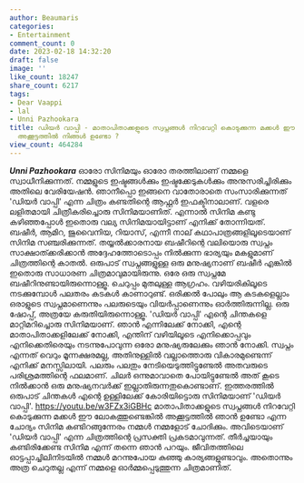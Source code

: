 ```yaml
---
author: Beaumaris
categories:
- Entertainment
comment_count: 0
date: 2023-02-18 14:32:20
draft: false
image: ''
like_count: 18247
share_count: 6217
tags:
- Dear Vaappi
- lal
- Unni Pazhookara
title: ഡിയർ വാപ്പി - മാതാപിതാക്കളുടെ സ്വപ്നങ്ങൾ നിറവേറ്റി കൊടുക്കുന്ന മക്കൾ ഈ ലോകത്തുണ്ടെങ്കിൽ
  അക്കൂട്ടത്തിൽ നിങ്ങൾ ഉണ്ടോ ?
view_count: 464284
---
```


**_Unni Pazhookara_** ഓരോ സിനിമയും ഓരോ തരത്തിലാണ് നമ്മളെ സ്വാധീനിക്കുന്നത്. നമ്മളുടെ ഇഷ്ടങ്ങൾക്കും ഇഷ്ടക്കേടുകൾക്കും അനുസരിച്ചിരിക്കും അതിലെ വേരിയേഷൻ. ഞാനീപ്പൊ ഇങ്ങനെ വാതോരാതെ സംസാരിക്കുന്നത് 'ഡിയർ വാപ്പി' എന്ന ചിത്രം കണ്ടതിന്റെ ആഫ്റ്റർ ഇഫക്ടിനാലാണ്. വളരെ ലളിതമായി ചിത്രീകരിച്ചൊരു സിനിമയാണിത്. എന്നാൽ സിനിമ കണ്ടു കഴിഞ്ഞപ്പോൾ ഇതൊരു വല്യ സിനിമയായിട്ടാണ് എനിക്ക് തോന്നിയത്. ബഷീർ, ആമിറ, ജുവൈനിയ, റിയാസ്, എന്നീ നാല് കഥാപാത്രങ്ങളിലൂടെയാണ് സിനിമ സഞ്ചരിക്കുന്നത്. തയ്യൽക്കാരനായ ബഷീറിന്റെ വലിയൊരു സ്വപ്നം സാക്ഷാത്ക്കരിക്കാൻ അദ്ദേഹത്തോടൊപ്പം നിൽക്കുന്ന ഭാര്യയും മകളുമാണ് ചിത്രത്തിന്റെ കാതൽ. ഒരുപാട് സ്വപ്നങ്ങളുള്ള ഒരു മനുഷ്യനാണ് ബഷീർ എങ്കിൽ ഇതൊരു സാധാരണ ചിത്രമാവുമായിരുന്നു. ഒരേ ഒരു സ്വപ്നമേ ബഷീറിനുണ്ടായിരുന്നൊള്ളൂ. ചെറുപ്പം മുതലുള്ള ആഗ്രഹം. വഴിയരികിലൂടെ നടക്കുമ്പോൾ പലതരം കടകൾ കാണാറുണ്ട്. ഒരിക്കൽ പോലും ആ കടകളെല്ലാം ഒരാളുടെ സ്വപ്നമാണെന്നും പലരുടെയും വിയർപ്പാണെന്നും ഓർത്തിരുന്നില്ല. ഒരു ഷോപ്പ്, അത്രയേ കരുതിയിരുന്നൊള്ളൂ. 'ഡിയർ വാപ്പി' എന്റെ ചിന്തകളെ മാറ്റിമറിച്ചൊരു സിനിമയാണ്. ഞാൻ എന്നിലേക്ക് നോക്കി, എന്റെ മാതാപിതാക്കളിലേക്ക് നോക്കി, എന്തിന് വഴിയിലൂടെ എനിക്കൊപ്പവും എനിക്കെതിരെയും നടന്നുപോവുന്ന ഒരോ മനുഷ്യരുലേക്കും ഞാൻ നോക്കി. സ്വപ്നം എന്നത് വെറും മൂന്നക്ഷരമല്ല, അതിനുള്ളിൽ വല്ലാത്തൊരു വികാരമുണ്ടെന്ന് എനിക്ക് മനസ്സിലായി. പലരും പലതും നേടിയെടുത്തിട്ടുണ്ടേൽ അതവരുടെ പരിശ്രമത്തിന്റെ ഫലമാണ്. ചിലർ ഒന്നുമാവാതെ പോയിട്ടുണ്ടേൽ അത് കൂടെ നിൽക്കാൻ ഒരു മനുഷ്യനവർക്ക് ഇല്ലാതിരുന്നതുകൊണ്ടാണ്. ഇത്തരത്തിൽ ഒരുപാട് ചിന്തകൾ എന്റെ ഉള്ളിലേക്ക് കോരിയിട്ടൊരു സിനിമയാണ് 'ഡിയർ വാപ്പി'. https://youtu.be/w3FZx3iGBHc മാതാപിതാക്കളുടെ സ്വപ്നങ്ങൾ നിറവേറ്റി കൊടുക്കുന്ന മക്കൾ ഈ ലോകത്തുണ്ടെങ്കിൽ അക്കൂട്ടത്തിൽ ഞാൻ ഉണ്ടോ എന്ന ചോദ്യം സിനിമ കണ്ടിറങ്ങുന്നേരം നമ്മൾ നമ്മളോട് ചോദിക്കും. അവിടെയാണ് 'ഡിയർ വാപ്പി' എന്ന ചിത്രത്തിന്റെ പ്രസക്തി പ്രകടമാവുന്നത്. തീർച്ചയായും കണ്ടിരിക്കേണ്ട സിനിമ എന്ന് തന്നെ ഞാൻ പറയും. ജീവിതത്തിലെ ഓട്ടപ്പാച്ചിലിനിടയിൽ നമ്മൾ മറന്നുപോയ കുഞ്ഞു കാര്യങ്ങളുണ്ടാവും. അതൊന്നും അത്ര ചെറുതല്ല എന്ന് നമ്മളെ ഓർമ്മപ്പെടുത്തുന്ന ചിത്രമാണിത്.